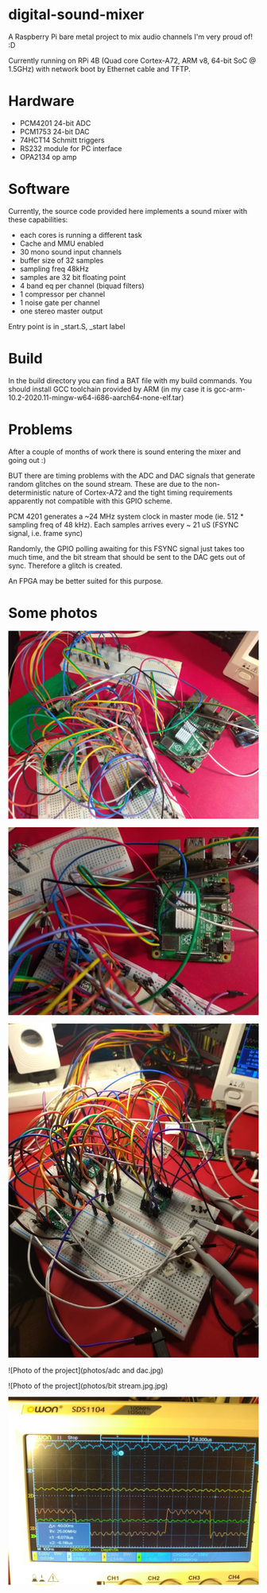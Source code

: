 # digital-sound-mixer
A Raspberry Pi bare metal project to mix audio channels I'm very proud of! :D

Currently running on RPi 4B (Quad core Cortex-A72, ARM v8, 64-bit SoC @ 1.5GHz) with network boot by Ethernet cable and TFTP.

# Hardware

* PCM4201 24-bit ADC
* PCM1753 24-bit DAC
* 74HCT14 Schmitt triggers
* RS232 module for PC interface
* OPA2134 op amp

# Software

Currently, the source code provided here implements a sound mixer with these capabilities:

* each cores is running a different task
* Cache and MMU enabled
* 30 mono sound input channels
* buffer size of 32 samples
* sampling freq 48kHz
* samples are 32 bit floating point
* 4 band eq per channel (biquad filters)
* 1 compressor per channel
* 1 noise gate per channel
* one stereo master output

Entry point is in \_start.S, \_start label

# Build

In the build directory you can find a BAT file with my build commands.
You should install GCC toolchain provided by ARM (in my case it is gcc-arm-10.2-2020.11-mingw-w64-i686-aarch64-none-elf.tar)


# Problems

After a couple of months of work there is sound entering the mixer and going out :)

BUT there are timing problems with the ADC and DAC signals that generate random glitches on the sound stream. These are due to the non-deterministic nature of Cortex-A72 and the tight timing requirements apparently not compatible with this GPIO scheme. 

PCM 4201 generates a ~24 MHz system clock in master mode (ie. 512 * sampling freq of 48 kHz). Each samples arrives every ~ 21 uS (FSYNC signal, i.e. frame sync)

Randomly, the GPIO polling awaiting for this FSYNC signal just takes too much time, and the bit stream that should be sent to the DAC gets out of sync. Therefore a glitch is created.

An FPGA may be better suited for this purpose.

# Some photos

![Photo of the project](photos/panorama1.jpg)

![Photo of the project](photos/panorama2.jpg)

![Photo of the project](photos/panorama3.jpg)

![Photo of the project](photos/adc and dac.jpg)

![Photo of the project](photos/bit stream.jpg.jpg)

![Photo of the project](photos/noise.jpg)
